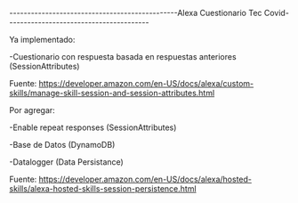 -----------------------------------------------Alexa Cuestionario Tec Covid----------------------------------------

Ya implementado:

-Cuestionario con respuesta basada en respuestas anteriores (SessionAttributes)

Fuente: https://developer.amazon.com/en-US/docs/alexa/custom-skills/manage-skill-session-and-session-attributes.html


Por agregar:

-Enable repeat responses (SessionAttributes)

-Base de Datos (DynamoDB)

-Datalogger (Data Persistance)

Fuente: https://developer.amazon.com/en-US/docs/alexa/hosted-skills/alexa-hosted-skills-session-persistence.html

